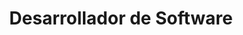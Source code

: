 ---
title: "Desarrollador de Software"
company: "BiblioData"
position: ""
city: "Buenos Aires"
website: ""
industry: "Desarrollo de Software"
start_date: "1996-09-01"
end_date: "2002-12-31"
date_str: "Septiembre 1996 - Diciembre 2002"
responsibilities:
  - "Desarrollo de software (CRM, ventas, promociones, administración, sistemas contables)"
  - "Soporte técnico tanto desde la oficina como en locación en clientes"
  - "Trabajo con clientes (Ingratta S.A., Petroquimica Cuyo, Banco Comafi)"
technologies:
  - "FoxPro"
---